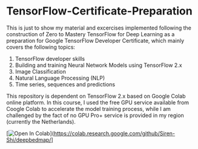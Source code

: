 # TensorFlow-Certificate-Preparation
This is just to show my material and excercises implemented following the construction of Zero to Mastery TensorFlow for Deep Learning as a preparation for Google TensorFlow Developer Certificate, which mainly covers the following topics:
1. TensorFlow developer skills
2. Building and training Neural Network Models using TensorFlow 2.x
3. Image Classification
4. Natural Language Processing (NLP)
5. Time series, sequences and predictions

This repository is dependent on TensorFlow 2.x based on Google Colab online platform. 
In this course, I used the free GPU service available from Coogle Colab to accelerate the model training process, 
while I am challenged by the fact of no GPU Pro+ service is provided in my region (currently the Netherlands).

[![Open In Colab](https://colab.research.google.com/assets/colab-badge.svg)](https://colab.research.google.com/github/Siren-Shi/deepbedmap/]
